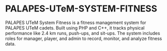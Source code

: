 # PALAPES-UTeM-SYSTEM-FITNESS
PALAPES UTeM System Fitness is a fitness management system for PALAPES UTeM cadets. Built using PHP and C++, it tracks physical performance like 2.4 km runs, push-ups, and sit-ups. The system includes roles for manager, player, and admin to record, monitor, and analyze fitness data.
